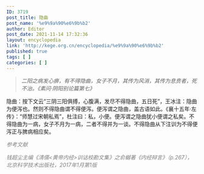 ```yaml
---
ID: 3719
post_title: 隐曲
post_name: '%e9%9a%90%e6%9b%b2'
author: Editor
post_date: 2021-11-14 17:32:36
layout: encyclopedia
link: 'http://kege.org.cn/encyclopedia/%e9%9a%90%e6%9b%b2'
published: true
tags: [ ]
categories: [ ]
---
```

<blockquote><em>二阳之病发心痹，有不得隐曲，女子不月，其传为风消，其传为息贲者，死不治。《素问·阴阳别论篇第七》</em></blockquote>
隐曲：按下文云“三阴三阳俱搏，心腹满，发尽不得隐曲，五日死”，王冰注：隐曲为便泻也。然则不得隐曲谓不得便泻。便泻谓之隐曲，盖古语如此。《襄十五年·左传》：“师慧过宋朝私焉”，杜注曰：私，小便。便泻谓之隐曲犹小便谓之私矣。不得隐曲为一病，女子不月为一病，二者不得并为一谈。不得隐曲从下注训为不得便泻正与脾病相应矣。

<span style="color: #808080;"><em>参考文献</em></span>

<span style="color: #808080;"><em>钱超尘主编《清儒&lt;黄帝内经&gt;训诂校勘文集》之俞樾著《内经辩言》（p.267），北京科学技术出版社，2017年1月第1版</em></span>